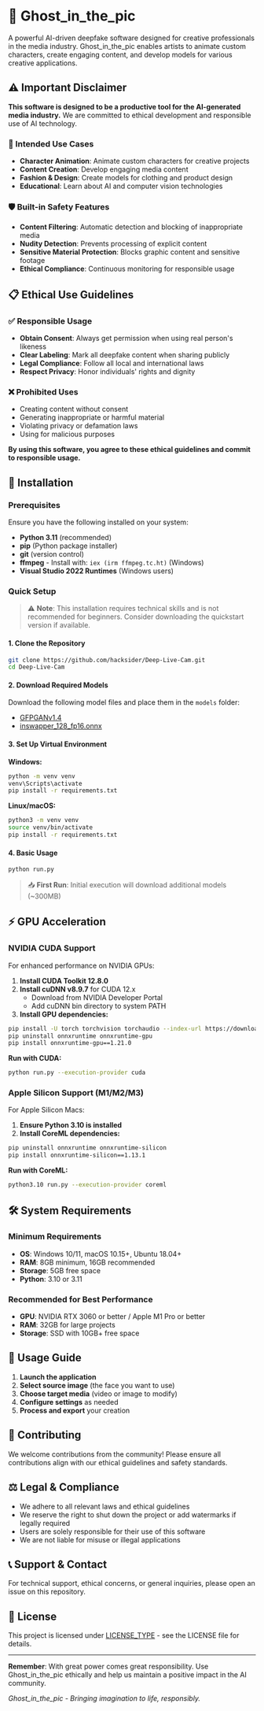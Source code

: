 # 👻 Ghost_in_the_pic

A powerful AI-driven deepfake software designed for creative professionals in the media industry. Ghost_in_the_pic enables artists to animate custom characters, create engaging content, and develop models for various creative applications.

## ⚠️ Important Disclaimer

**This software is designed to be a productive tool for the AI-generated media industry.** We are committed to ethical development and responsible use of AI technology.

### 🎯 Intended Use Cases
- **Character Animation**: Animate custom characters for creative projects
- **Content Creation**: Develop engaging media content
- **Fashion & Design**: Create models for clothing and product design
- **Educational**: Learn about AI and computer vision technologies

### 🛡️ Built-in Safety Features
- **Content Filtering**: Automatic detection and blocking of inappropriate media
- **Nudity Detection**: Prevents processing of explicit content
- **Sensitive Material Protection**: Blocks graphic content and sensitive footage
- **Ethical Compliance**: Continuous monitoring for responsible usage

## 📋 Ethical Use Guidelines

### ✅ Responsible Usage
- **Obtain Consent**: Always get permission when using real person's likeness
- **Clear Labeling**: Mark all deepfake content when sharing publicly
- **Legal Compliance**: Follow all local and international laws
- **Respect Privacy**: Honor individuals' rights and dignity

### ❌ Prohibited Uses
- Creating content without consent
- Generating inappropriate or harmful material
- Violating privacy or defamation laws
- Using for malicious purposes

**By using this software, you agree to these ethical guidelines and commit to responsible usage.**

## 🚀 Installation

### Prerequisites

Ensure you have the following installed on your system:

- **Python 3.11** (recommended)
- **pip** (Python package installer)
- **git** (version control)
- **ffmpeg** - Install with: `iex (irm ffmpeg.tc.ht)` (Windows)
- **Visual Studio 2022 Runtimes** (Windows users)

### Quick Setup

> ⚠️ **Note**: This installation requires technical skills and is not recommended for beginners. Consider downloading the quickstart version if available.

#### 1. Clone the Repository
```bash
git clone https://github.com/hacksider/Deep-Live-Cam.git
cd Deep-Live-Cam
```

#### 2. Download Required Models
Download the following model files and place them in the `models` folder:
- [GFPGANv1.4](https://github.com/TencentARC/GFPGAN/releases/download/v1.3.0/GFPGANv1.4.pth)
- [inswapper_128_fp16.onnx](https://drive.google.com/file/d/1HvZ4MAtzlY74Dk4ASGIS9L6Rg5oZdqvu/view)

#### 3. Set Up Virtual Environment

**Windows:**
```bash
python -m venv venv
venv\Scripts\activate
pip install -r requirements.txt
```

**Linux/macOS:**
```bash
python3 -m venv venv
source venv/bin/activate
pip install -r requirements.txt
```

#### 4. Basic Usage
```bash
python run.py
```

> 📥 **First Run**: Initial execution will download additional models (~300MB)

## ⚡ GPU Acceleration

### NVIDIA CUDA Support

For enhanced performance on NVIDIA GPUs:

1. **Install CUDA Toolkit 12.8.0**
2. **Install cuDNN v8.9.7** for CUDA 12.x
   - Download from NVIDIA Developer Portal
   - Add cuDNN bin directory to system PATH
3. **Install GPU dependencies:**
```bash
pip install -U torch torchvision torchaudio --index-url https://download.pytorch.org/whl/cu128
pip uninstall onnxruntime onnxruntime-gpu
pip install onnxruntime-gpu==1.21.0
```

**Run with CUDA:**
```bash
python run.py --execution-provider cuda
```

### Apple Silicon Support (M1/M2/M3)

For Apple Silicon Macs:

1. **Ensure Python 3.10 is installed**
2. **Install CoreML dependencies:**
```bash
pip uninstall onnxruntime onnxruntime-silicon
pip install onnxruntime-silicon==1.13.1
```

**Run with CoreML:**
```bash
python3.10 run.py --execution-provider coreml
```

## 🛠️ System Requirements

### Minimum Requirements
- **OS**: Windows 10/11, macOS 10.15+, Ubuntu 18.04+
- **RAM**: 8GB minimum, 16GB recommended
- **Storage**: 5GB free space
- **Python**: 3.10 or 3.11

### Recommended for Best Performance
- **GPU**: NVIDIA RTX 3060 or better / Apple M1 Pro or better
- **RAM**: 32GB for large projects
- **Storage**: SSD with 10GB+ free space

## 📖 Usage Guide

1. **Launch the application**
2. **Select source image** (the face you want to use)
3. **Choose target media** (video or image to modify)
4. **Configure settings** as needed
5. **Process and export** your creation

## 🤝 Contributing

We welcome contributions from the community! Please ensure all contributions align with our ethical guidelines and safety standards.

## ⚖️ Legal & Compliance

- We adhere to all relevant laws and ethical guidelines
- We reserve the right to shut down the project or add watermarks if legally required
- Users are solely responsible for their use of this software
- We are not liable for misuse or illegal applications

## 📞 Support & Contact

For technical support, ethical concerns, or general inquiries, please open an issue on this repository.

## 📄 License

This project is licensed under [LICENSE_TYPE](https://github.com/Saurav-Astro/Ghost_in_the_pic/blob/main/LICENSE) - see the LICENSE file for details.

---

**Remember**: With great power comes great responsibility. Use Ghost_in_the_pic ethically and help us maintain a positive impact in the AI community.

*Ghost_in_the_pic - Bringing imagination to life, responsibly.*
